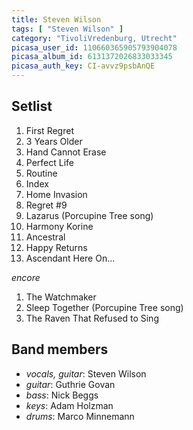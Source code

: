 ```yaml
---
title: Steven Wilson
tags: [ "Steven Wilson" ]
category: "TivoliVredenburg, Utrecht"
picasa_user_id: 110660365905793904078
picasa_album_id: 6131372026833033345
picasa_auth_key: CI-avvz9psbAnQE
---
```

Setlist
-------
1. First Regret
1. 3 Years Older
1. Hand Cannot Erase
1. Perfect Life
1. Routine
1. Index
1. Home Invasion
1. Regret #9
1. Lazarus (Porcupine Tree song)
1. Harmony Korine
1. Ancestral
1. Happy Returns
1. Ascendant Here On...

_encore_

1. The Watchmaker
1. Sleep Together (Porcupine Tree song)
1. The Raven That Refused to Sing

Band members
------------
* _vocals, guitar_: Steven Wilson
* _guitar_: Guthrie Govan
* _bass_: Nick Beggs
* _keys_: Adam Holzman
* _drums_: Marco Minnemann

